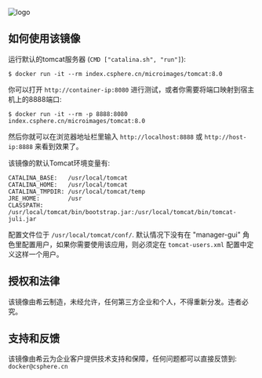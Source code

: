 
![logo](http://192.168.1.102:7777/assets/ca571ff5-c630-45e8-897e-825fa2eb7ba5)

## 如何使用该镜像

运行默认的tomcat服务器 (`CMD ["catalina.sh", "run"]`):

```console
$ docker run -it --rm index.csphere.cn/microimages/tomcat:8.0
```

你可以打开 `http://container-ip:8080` 进行测试，或者你需要将端口映射到宿主机上的8888端口:

```console
$ docker run -it --rm -p 8888:8080 index.csphere.cn/microimages/tomcat:8.0
```

然后你就可以在浏览器地址栏里输入 `http://localhost:8888` 或 `http://host-ip:8888` 来看到效果了。

该镜像的默认Tomcat环境变量有:

	CATALINA_BASE:   /usr/local/tomcat
	CATALINA_HOME:   /usr/local/tomcat
	CATALINA_TMPDIR: /usr/local/tomcat/temp
	JRE_HOME:        /usr
	CLASSPATH:       /usr/local/tomcat/bin/bootstrap.jar:/usr/local/tomcat/bin/tomcat-juli.jar

配置文件位于 `/usr/local/tomcat/conf/`. 默认情况下没有在 "manager-gui" 角色里配置用户，如果你需要使用该应用，则必须定在 `tomcat-users.xml` 配置中定义这样一个用户。

## 授权和法律

该镜像由希云制造，未经允许，任何第三方企业和个人，不得重新分发。违者必究。

## 支持和反馈

该镜像由希云为企业客户提供技术支持和保障，任何问题都可以直接反馈到: `docker@csphere.cn`
